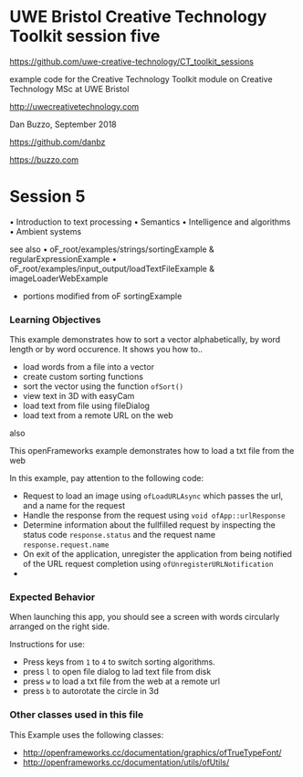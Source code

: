 # UWE Bristol Creative Technology Toolkit session five

https://github.com/uwe-creative-technology/CT_toolkit_sessions


example code for the Creative Technology Toolkit module on Creative Technology MSc at UWE Bristol

http://uwecreativetechnology.com

Dan Buzzo, September 2018

https://github.com/danbz

https://buzzo.com



# Session 5

• Introduction to text processing
• Semantics
• Intelligence and algorithms
• Ambient systems


see also
• oF_root/examples/strings/sortingExample & regularExpressionExample
• oF_root/examples/input_output/loadTextFileExample & imageLoaderWebExample


* portions modified from oF sortingExample

### Learning Objectives

This example demonstrates how to sort a vector alphabetically, by word length or by word occurence. It shows you how to..
* load words from a file into a vector
* create custom sorting functions
* sort the vector using the function ```ofSort()```
* view text in 3D with easyCam
* load text from file using fileDialog
* load text from a remote URL on the web

also

This openFrameworks example demonstrates how to load a txt file from the web  

In this example, pay attention to the following code:

* Request to load an image using ```ofLoadURLAsync``` which passes the url, and a name for the request
* Handle the response from the request using ```void ofApp::urlResponse```
* Determine information about the fullfilled request by inspecting the status code ```response.status``` and the request name ```response.request.name```
* On exit of the application, unregister the application from being notified of the URL request completion using ```ofUnregisterURLNotification```
*

### Expected Behavior

When launching this app, you should see a screen with words circularly arranged on the right side.

Instructions for use:

* Press keys from ```1``` to ```4``` to switch sorting algorithms.
* press ```l``` to open file dialog to lad text file from disk
* press ```w``` to load a txt file from the web at a remote url
* press ```b``` to autorotate the circle in 3d

### Other classes used in this file

This Example uses the following classes:

* http://openframeworks.cc/documentation/graphics/ofTrueTypeFont/
* http://openframeworks.cc/documentation/utils/ofUtils/
